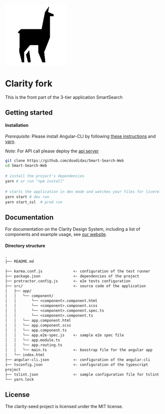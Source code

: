 ![Clarity](logo.png)

Clarity fork
============
This is the front part of the 3-tier application SmartSearch

Getting started
----------------------------------

#### Installation
*Prerequisite*: 
    Please install Angular-CLI by following [these instructions](https://github.com/angular/angular-cli#installation) and [yarn](https://yarnpkg.com/).
    
*Note*: For API call please deploy the [api server](https://github.com/doudidas/SmartSearchEngine) 

```bash
git clone https://github.com/doudidas/Smart-Search-Web
cd Smart-Search-Web

# install the project's dependencies
yarn # or run "npm install"

# starts the application in dev mode and watches your files for livereload
yarn start # dev run
yarn start_ssl  # prod run
```


## Documentation

For documentation on the Clarity Design System, including a list of components and example usage, see [our website](https://vmware.github.io/clarity).


#### Directory structure
```
.
├── README.md

├── karma.conf.js              <- configuration of the test runner
├── package.json               <- dependencies of the project
├── protractor.config.js       <- e2e tests configuration
├── src/                       <- source code of the application
│   ├── app/
│   │   └── component/
│   │       └── <component>.component.html
│   │       └── <component>.component.scss
│   │       └── <component>.component.spec.ts
│   │       └── <component>.component.ts
│   │   └── app.component.html
│   │   └── app.component.scss
│   │   └── app.component.ts
│   │   └── app.e2e-spec.js    <- sample e2e spec file
│   │   └── app.module.ts
│   │   └── app.routing.ts
│   │   └── main.ts            <- boostrap file for the angular app
│   └── index.html
├── angular-cli.json           <- configuration of the angular-cli
├── tsconfig.json              <- configuration of the typescript project
├── tslint.json                <- sample configuration file for tslint
└── yarn.lock
```

## License

The clarity-seed project is licensed under the MIT license.
